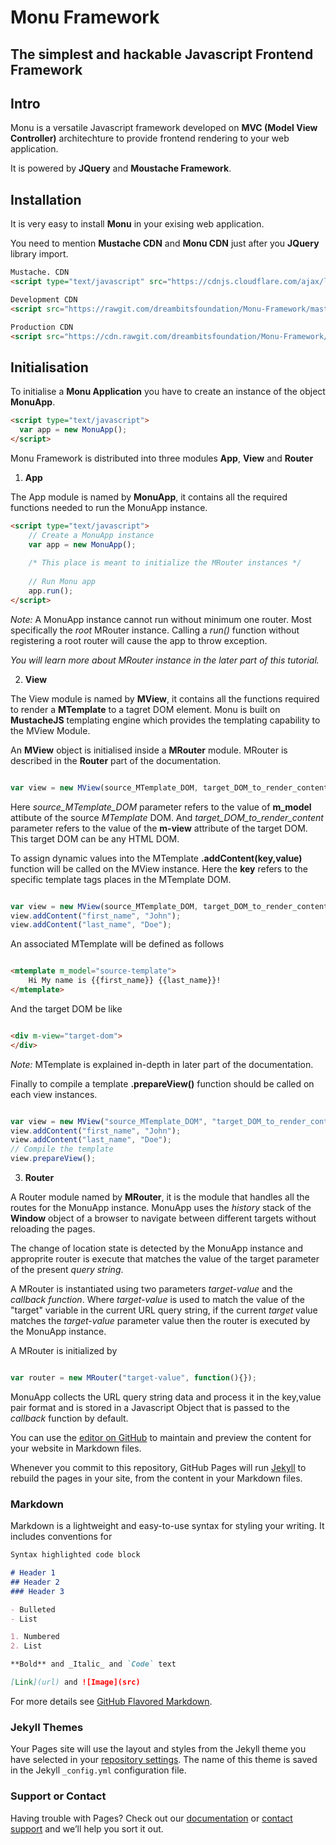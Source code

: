 # Monu Framework
## The simplest and hackable Javascript Frontend Framework

## Intro

Monu is a versatile Javascript framework developed on **MVC (Model View Controller)** architechture to provide frontend rendering to your web application.

It is powered by **JQuery** and **Moustache Framework**.


## Installation

It is very easy to install **Monu** in your exising web application.

You need to mention **Mustache CDN** and **Monu CDN** just after you **JQuery** library import.

```html
Mustache. CDN
<script type="text/javascript" src="https://cdnjs.cloudflare.com/ajax/libs/mustache.js/2.3.0/mustache.min.js"></script>

Development CDN
<script src="https://rawgit.com/dreambitsfoundation/Monu-Framework/master/monu.js" type="text/javascript"></script>

Production CDN
<script src="https://cdn.rawgit.com/dreambitsfoundation/Monu-Framework/3e3238b7/monu.js" type="text/javascript"></script>
```

## Initialisation

To initialise a **Monu Application** you have to create an instance of the object **MonuApp**.

```html
<script type="text/javascript">
  var app = new MonuApp();
</script>
```

Monu Framework is distributed into three modules **App**, **View** and **Router**

1. **App**

The App module is named by **MonuApp**, it contains all the required functions needed to run the MonuApp instance.

```html
<script type="text/javascript">
	// Create a MonuApp instance
	var app = new MonuApp();
	
	/* This place is meant to initialize the MRouter instances */
	
	// Run Monu app
	app.run();
</script>
```
_Note:_ A MonuApp instance cannot run without minimum one router. Most specifically the *root* MRouter instance. Calling a *run()* function without registering a root router will cause the app to throw exception.

_You will learn more about MRouter instance in the later part of this tutorial._

2. **View**

The View module is named by **MView**, it contains all the functions required to render a **MTemplate** to a tagret DOM element.
Monu is built on **MustacheJS** templating engine which provides the templating capability to the MView Module.

An **MView** object is initialised inside a **MRouter** module. MRouter is described in the **Router** part of the documentation.

```javascript

var view = new MView(source_MTemplate_DOM, target_DOM_to_render_content);

```
Here _source_MTemplate_DOM_ parameter refers to the value of **m_model** attibute of the source _MTemplate_ DOM.
And _target_DOM_to_render_content_ parameter refers to the value of the **m-view** attribute of the target DOM. This target DOM can be any HTML DOM.

To assign dynamic values into the MTemplate **.addContent(key,value)** function will be called on the MView instance.
Here the **key** refers to the specific template tags places in the MTemplate DOM.

```javascript

var view = new MView(source_MTemplate_DOM, target_DOM_to_render_content);
view.addContent("first_name", "John");
view.addContent("last_name", "Doe");

```
An associated MTemplate will be defined as follows

```html

<mtemplate m_model="source-template">
	Hi My name is {{first_name}} {{last_name}}!
</mtemplate>	

```

And the target DOM be like 

```html

<div m-view="target-dom">
</div>

```

_Note:_ MTemplate is explained in-depth in later part of the documentation.

Finally to compile a template **.prepareView()** function should be called on each view instances.

```javascript

var view = new MView("source_MTemplate_DOM", "target_DOM_to_render_content");
view.addContent("first_name", "John");
view.addContent("last_name", "Doe");
// Compile the template
view.prepareView();

```

3. **Router**

A Router module named by **MRouter**, it is the module that handles all the routes for the MonuApp instance.
MonuApp uses the _history_ stack of the **Window** object of a browser to navigate between different targets without reloading the pages. 

The change of location state is detected by the MonuApp instance and approprite router is execute that matches the value of the target parameter of the present _query string_.

A MRouter is instantiated using two parameters _target-value_ and the _callback function_.
Where _target-value_ is used to match the value of the "target" variable in the current URL query string, if the current _target_ value matches the _target-value_ parameter value then the router is executed by the MonuApp instance.

A MRouter is initialized by 

```javascript

var router = new MRouter("target-value", function(){});

```
MonuApp collects the URL query string data and process it in the key,value pair format and is stored in a Javascript Object that is passed to the _callback_ function by default. 



You can use the [editor on GitHub](https://github.com/dreambitsfoundation/Monu-Framework/edit/master/README.md) to maintain and preview the content for your website in Markdown files.

Whenever you commit to this repository, GitHub Pages will run [Jekyll](https://jekyllrb.com/) to rebuild the pages in your site, from the content in your Markdown files.

### Markdown

Markdown is a lightweight and easy-to-use syntax for styling your writing. It includes conventions for

```markdown
Syntax highlighted code block

# Header 1
## Header 2
### Header 3

- Bulleted
- List

1. Numbered
2. List

**Bold** and _Italic_ and `Code` text

[Link](url) and ![Image](src)
```

For more details see [GitHub Flavored Markdown](https://guides.github.com/features/mastering-markdown/).

### Jekyll Themes

Your Pages site will use the layout and styles from the Jekyll theme you have selected in your [repository settings](https://github.com/dreambitsfoundation/Monu-Framework/settings). The name of this theme is saved in the Jekyll `_config.yml` configuration file.

### Support or Contact

Having trouble with Pages? Check out our [documentation](https://help.github.com/categories/github-pages-basics/) or [contact support](https://github.com/contact) and we’ll help you sort it out.
